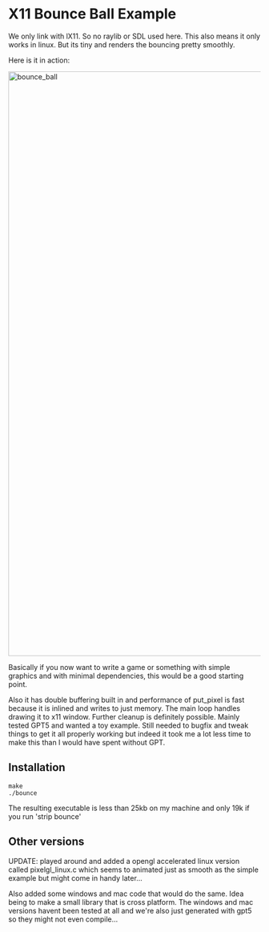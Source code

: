 # X11 Bounce Ball Example

We only link with lX11. So no raylib or SDL used here. This also means it
only works in linux. But its tiny and renders the bouncing pretty smoothly.

Here is it in action:

<img width="1939" height="1167" alt="bounce_ball" src="https://github.com/user-attachments/assets/e8b7e374-780e-44bb-8b65-8a1a89f878e1" />

Basically if you now want to write a game or something with simple graphics and
with minimal dependencies, this would be a good starting point.

Also it has double buffering built in and performance of put_pixel is fast because it is inlined and writes to just memory.
The main loop handles drawing it to x11 window.
Further cleanup is definitely possible.
Mainly tested GPT5 and wanted a toy example. Still needed to bugfix and tweak things to get it all properly working but indeed
it took me a lot less time to make this than I would have spent without GPT.

## Installation

```
make
./bounce
```

The resulting executable is less than 25kb on my machine and only 19k if you run 'strip bounce'

## Other versions

UPDATE: played around and added a opengl accelerated linux version called pixelgl_linux.c which seems
to animated just as smooth as the simple example but might come in handy later...

Also added some windows and mac code that would do the same. Idea being to make a small library that is cross platform.
The windows and mac versions havent been tested at all and we're also just generated with gpt5 so they might not even compile...
